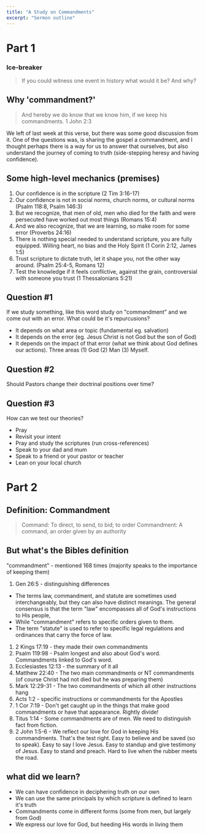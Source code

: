 ```yaml
---
title: "A Study on Commandments"
excerpt: "Sermon outline"
---
```


# Part 1

### Ice-breaker
> If you could witness one event in history what would it be?  And why?

## Why 'commandment?'
> And hereby we do know that we know him, if we keep his commandments. 1 John 2:3

We left of last week at this verse, but there was some good discussion from it.
One of the questions was, is sharing the gospel a commandment, and I thought perhaps
there is a way for us to answer that ourselves, but also understand the 
journey of coming to truth (side-stepping heresy and having confidence).

## Some high-level mechanics (premises)
1. Our confidence is in the scripture (2 Tim 3:16-17)
1. Our confidence is not in social norms, church norms, or cultural norms (Psalm 118:8, Psalm 146:3)
1. But we recognize, that men of old, men who died for the faith and were persecuted have worked out most things (Romans 15:4)
1. And we also recognize, that we are learning, so make room for some error (Proverbs 24:16)
1. There is nothing special needed to understand scripture, you are fully equipped. Willing heart, no bias and the Holy Spirit (1 Corin 2:12, James 1:5)
1. Trust scripture to dictate truth, let it shape you, not the other way around. (Psalm 25:4-5, Romans 12)
1. Test the knowledge if it feels conflictive, against the grain, controversial with someone you trust (1 Thessalonians 5:21)

## Question #1
If we study something, like this word study on "commandment" and we come out with an error. What could be it's repurcusions?

- It depends on what area or topic (fundamental eg. salvation)
- It depends on the error (eg. Jesus Christ is not God but the son of God)
- It depends on the impact of that error (what we think about God defines our actions). Three areas (1) God (2) Man (3) Myself.

## Question #2 
Should Pastors change their doctrinal positions over time?

## Question #3 
How can we test our theories?

- Pray
- Revisit your intent
- Pray and study the scriptures (run cross-references)
- Speak to your dad and mum
- Speak to a friend or your pastor or teacher
- Lean on your local church


# Part 2

## Definition: Commandment

> Command: To direct, to send, to bid; to order
> Commandment: A command, an order given by an authority

## But what's the Bibles definition
"commandment" - mentioned 168 times (majority speaks to the importance of keeping them)

1. Gen 26:5 - distinguishing differences
  * The terms law, commandment, and statute are sometimes used interchangeably,
  but they can also have distinct meanings. The general consensus is that the term "law" encompasses all of God's instructions to His people,
  * While "commandment" refers to specific orders given to them. 
  * The term "statute" is used to refer to specific legal regulations and ordinances that carry the force of law. 
1. 2 Kings 17:19 - they made their own commandments
1. Psalm 119:98 - Psalm longest and also about God's word. Commandments linked to God's word.
1. Ecclesiastes 12:13 - the summary of it all
1. Matthew 22:40 - The two main commandments or NT commandments (of course Christ had not died but he was preparing them)
1. Mark 12:29-31 - The two commandments of which all other instructions hang 
1. Acts 1:2 - specific instructions or commandments for the Apostles
1. 1 Cor 7:19 - Don't get caught up in the things that make good commandments or have that appearance. Rightly divide!
1. Titus 1:14 - Some commandments are of men. We need to distinguish fact from fiction.
1. 2 John 1:5-6 - We reflect our love for God in keeping His commandments. That's the test right. Easy to believe and be saved (so to speak).
Easy to say I love Jesus. Easy to standup and give testimony of Jesus. Easy to stand and preach. Hard to live when the rubber meets the road.


## what did we learn?
* We can have confidence in deciphering truth on our own
* We can use the same principals by which scripture is defined to learn it's truth
* Commandments come in different forms (some from men, but largely from God)
* We express our love for God, but heeding His words in living them
